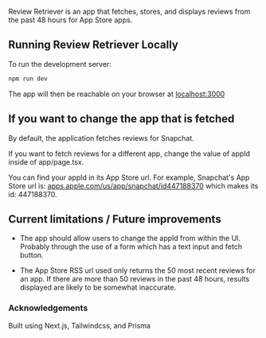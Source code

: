 Review Retriever is an app that fetches, stores, and displays reviews from the past 48 hours for App Store apps.

## Running Review Retriever Locally

To run the development server:

```bash
npm run dev
```

The app will then be reachable on your browser at [localhost:3000](http://localhost:3000)

## If you want to change the app that is fetched

By default, the application fetches reviews for Snapchat.

If you want to fetch reviews for a different app, change the value of appId inside of app/page.tsx.

You can find your appId in its App Store url. For example, Snapchat's App Store url is: [apps.apple.com/us/app/snapchat/id447188370](https://apps.apple.com/us/app/snapchat/id447188370) which makes its id: 447188370.

## Current limitations / Future improvements

* The app should allow users to change the appId from within the UI. Probably through the use of a form which has a text input and fetch button.

* The App Store RSS url used only returns the 50 most recent reviews for an app. If there are more than 50 reviews in the past 48 hours, results displayed are likely to be somewhat inaccurate.

### Acknowledgements

Built using Next.js, Tailwindcss, and Prisma
